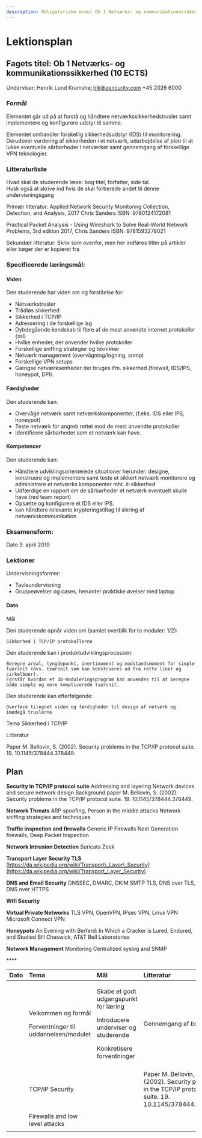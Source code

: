 ```yaml
---
description: Obligatoriske modul Ob 1 Netværks- og kommunikationssikkerhed (10 ECTS)
---
```


# Lektionsplan

## Fagets titel: Ob 1 Netværks- og kommunikationssikkerhed \(10 ECTS\)

Underviser: Henrik Lund Kramshøj hlk@zencurity.com +45 2026 6000

### Formål

Elementet går ud på at forstå og håndtere netværkssikkerhedstrusler samt implementere og konfigurere udstyr til samme.

Elementet omhandler forskellig sikkerhedsudstyr \(IDS\) til monitorering. Derudover vurdering af sikkerheden i et netværk, udarbejdelse af plan til at lukke eventuelle sårbarheder i netværket samt gennemgang af forskellige VPN teknologier.

### Litteraturliste

Hvad skal de studerende læse: bog titel, forfatter, side tal.  
Husk også at skrive ind hvis de skal forberede andet til denne undervisningsgang

Primær litteratur: Applied Network Security Monitoring Collection, Detection, and Analysis, 2017 Chris Sanders ISBN: 9780124172081

Practical Packet Analysis - Using Wireshark to Solve Real-World Network Problems, 3rd edition 2017, Chris Sanders ISBN: 9781593278021

Sekundær litteratur: Skriv som ovenfor, men her indføres titler på artikler eller bøger der er kopieret fra

### Specificerede læringsmål:

#### Viden

Den studerende har viden om og forståelse for:

* Netværkstrusler
* Trådløs sikkerhed
* Sikkerhed i TCP/IP
* Adressering i de forskellige lag
* Dybdegående kendskab til flere af de mest anvendte internet protokoller \(ssl\)
* Hvilke enheder, der anvender hvilke protokoller
* Forskellige sniffing strategier og teknikker
* Netværk management \(overvågning/logning, snmp\)
* Forskellige VPN setups
* Gængse netværksenheder der bruges ifm. sikkerhed \(firewall, IDS/IPS, honeypot, DPI\).

#### Færdigheder

Den studerende kan:

* Overvåge netværk samt netværkskomponenter, \(f.eks. IDS eller IPS, honeypot\)
* Teste netværk for angreb rettet mod de mest anvendte protokoller
* Identificere sårbarheder som et netværk kan have.

#### Kompetencer

Den studerende kan:

* Håndtere udviklingsorienterede situationer herunder: designe, konstruere og implementere samt teste et sikkert netværk monitorere og administrere et netværks komponenter mht. it-sikkerhed
* Udfærdige en rapport om de sårbarheder et netværk eventuelt skulle have \(red team report\)
* Opsætte og konfigurere et IDS eller IPS.
* kan håndtere relevante krypteringstiltag til sikring af netværkskommunikation

### Eksamensform:

Dato 9. april 2019

### Lektioner

Undervisningsformer:

* Tavleundervisning
* Gruppeøvelser og cases, herunder praktiske øvelser med laptop

#### Dato

Mål

Den studerende opnår viden om \(samlet overblik for to moduler: 1/2\):

```text
Sikkerhed i TCP/IP protokollerne
```

Den studerende kan i produktudviklingsprocessen:

```text
Beregne areal, tyngdepunkt, inertimoment og modstandsmoment for simple tværsnit (dvs. tværsnit som kan konstrueres ud fra rette liner og cirkelbuer).
Forstår hvordan et 3D-moduleringsprogram kan anvendes til at beregne både simple og mere komplicerede tværsnit.
```

Den studerende kan efterfølgende:

```text
Overføre tilegnet viden og færdigheder til design af netværk og imødegå truslerne
```

Tema Sikkerhed i TCP/IP

Litteratur

Paper M. Bellovin, S. \(2002\). Security problems in the TCP/IP protocol suite. 19. 10.1145/378444.378449.

## Plan

**Security in TCP/IP protocol suite** Addressing and layering Network devices and secure network design Background paper M. Bellovin, S. \(2002\). Security problems in the TCP/IP protocol suite. 19. 10.1145/378444.378449.

**Network Threats** ARP spoofing, Person in the middle attacks Network sniffing strategies and techniques 

**Traffic inspection and firewalls** Generic IP Firewalls Next Generation firewalls, Deep Packet Inspection

**Network Intrusion Detection** Suricata Zeek

**Transport Layer Security TLS** [https://da.wikipedia.org/wiki/Transport\_Layer\_Security](https://da.wikipedia.org/wiki/Transport_Layer_Security)

**DNS and Email Security** DNSSEC, DMARC, DKIM SMTP TLS, DNS over TLS, DNS over HTTPS

**Wifi Security**

**Virtual Private Networks** TLS VPN, OpenVPN, IPsec VPN, Linux VPN Microsoft Connect VPN

**Honeypots** An Evening with Berferd: In Which a Cracker is Lured, Endured, and Studied Bill Cheswick, AT&T Bell Laboratories

**Network Management** Monitoring Centralized syslog and SNMP

\*\*\*\*

<table>
  <thead>
    <tr>
      <th style="text-align:left">Dato</th>
      <th style="text-align:left">Tema</th>
      <th style="text-align:left">Mål</th>
      <th style="text-align:left">Litteratur</th>
    </tr>
  </thead>
  <tbody>
    <tr>
      <td style="text-align:left"></td>
      <td style="text-align:left">
        <p>Velkommen og formål</p>
        <p>Forventninger til uddannelsen/modulet</p>
      </td>
      <td style="text-align:left">
        <p>Skabe et godt udgangspunkt for læring</p>
        <p>Introducere underviser og studerende</p>
        <p>Konkretisere forventninger</p>
      </td>
      <td style="text-align:left">Gennemgang af boglisten</td>
    </tr>
    <tr>
      <td style="text-align:left"></td>
      <td style="text-align:left"></td>
      <td style="text-align:left"></td>
      <td style="text-align:left"></td>
    </tr>
    <tr>
      <td style="text-align:left"></td>
      <td style="text-align:left">TCP/IP Security</td>
      <td style="text-align:left"></td>
      <td style="text-align:left">Paper M. Bellovin, S. (2002). Security problems in the TCP/IP protocol
        suite. 19. 10.1145/378444.378449.</td>
    </tr>
    <tr>
      <td style="text-align:left"></td>
      <td style="text-align:left"></td>
      <td style="text-align:left"></td>
      <td style="text-align:left"></td>
    </tr>
    <tr>
      <td style="text-align:left"></td>
      <td style="text-align:left">Firewalls and low level attacks</td>
      <td style="text-align:left"></td>
      <td style="text-align:left"></td>
    </tr>
    <tr>
      <td style="text-align:left"></td>
      <td style="text-align:left"></td>
      <td style="text-align:left"></td>
      <td style="text-align:left"></td>
    </tr>
  </tbody>
</table>